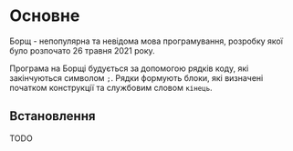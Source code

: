 # Основне

Борщ - непопулярна та невідома мова програмування, розробку якої було
розпочато 26 травня 2021 року.

Програма на Борщі будується за допомогою рядків коду, які закінчуються
символом `;`. Рядки формують блоки, які визначені початком конструкції
та службовим словом `кінець`.

## Встановлення
TODO
